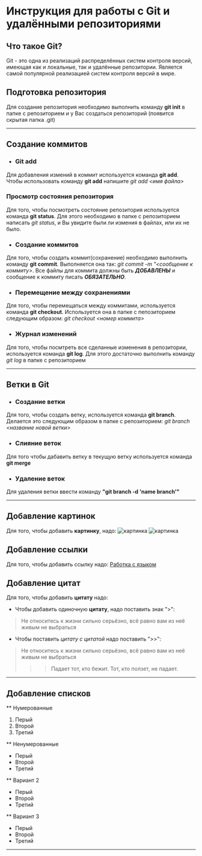 # Инструкция для работы с Git и удалёнными репозиториями

## Что такое Git?
Git - это одна из реализаций распределённых систем контроля версий, имеющая как и локальные, так и удалённые репозитории. Является самой популярной реализацией систем контроля версий в мире.

## Подготовка репозитория
Для создание репозитория необходимо выполнить команду **git init**  в папке с репозиторием и у Вас создаться репозиторий (появится скрытая папка .git)

---
## Создание коммитов

* ### Git add
Для добавления измений в коммит используется команда **git add**. Чтобы использовать команду **git add** напишите *git add <имя файла>*

### Просмотр состояния репозитория
Для того, чтобы посмотреть состояние репозитория используется команда **git status**. Для этого необходимо в папке с репозиторием написать *git status*, и Вы увидите были ли измения в файлах, или их не было.

* ### Создание коммитов
Для того, чтобы создать коммит(сохранение) необходимо выполнить команду **git commit**. Выполняется она так: *git commit -m "<сообщение к коммиту>*. Все файлы для коммита должны быть ***ДОБАВЛЕНЫ*** и сообщение к коммиту писать ***ОБЯЗАТЕЛЬНО***.

* ### Перемещение между сохранениями
Для того, чтобы перемещаться между коммитами, используется команда **git checkout**. Используется она в папке с пепозиторием следующим образом: *git checkout <номер коммита>*

* ### Журнал изменений
Для того, чтобы посмтреть все сделанные изменения в репозитории, используется команда **git log**. Для этого достаточно выполнить команду *git log* в папке с репозиторием

---
## Ветки в Git

* ### Создание ветки

Для того, чтобы создать ветку, используется команда **git branch**. Делается это следующим образом в папке с репозиторием: *git branch <название новой ветки>*

* ### Слияние веток

Для того чтобы дабавить ветку в текущую ветку используется команда **git merge <name branch>**

* ### Удаление веток
Для удаления ветки ввести команду **"git branch -d 'name branch'"**

---
## Добавление картинок
Для того, чтобы добавить **картинку**, надо:
![картинка](https://s1.1zoom.ru/big3/984/Canada_Parks_Lake_Mountains_Forests_Scenery_Rocky_567540_3840x2400.jpg)
![картинка](https://yandex-images.clstorage.net/5om61vM30/9937bcI0c9/5DHzIbDPmjRCYIfM6DDfkA978Ze-27CFnJapFsZdqUVFfgO-GezJxJC2jKVXUMYCbYLaRxSeauh3MG8NyDgOafFktG30hYdrEiedmOAz2pISJrKGooG02IbU9UzXVaQdQ3oV7UH_wZfQ_9OhOj6we0nqpnFouBOQbWc0W5R0Ri7nD9hgj8rbNFJU4_DbOdedJyLVs5-yoO-dtd1JyBmLUh4QaehE96qj-eeZ_gAAs3xZz69URK4pklhcDlGQQg8f1jjJA6rT5RNoQ-TQzCjthQ8W84upoZX5nqTucdA3rEo9M0nCSOCCnuTVl-cRDZ98YvKjUWamDLFFSSxeoGkaFd8X8yij3uMLRV_z480a0YM1J-Wqo466-7i4xWroJYVDAQ9k_07hlKft_pfaMDGISVjEu0lqqwqqc3EwWJlaHR7ZAvEmtdHhMEhpxsbuCOy4BhDMkbOMl9-zl95T3yizZgstcdpKyZ-B-uiI1AotnH1O0J9obJ4Jm3h-HViyQRgP9xLuBLPQ-AlwZPzW7C7YhCQy7pqTmq7_ub78Y-YbhGkBLWXvX8iRlcHNvfcPKaFMXMCZSVWaHLR7VTxHvH0MLOgV4xWu9f0BdXrl3-0E2J4iIdOhrY6A2Lyf3HLmIb1lFwVH9V3fj4Lv4J7HFRSIWVvFvktWqz-3bkIiTYlDOBDZCOUPjfXnDUFW4PzjLNWHAgzOgqKRvtKZgsZr5BSjSBcLX-Fd252--96U8TMRnmhgw4RhUK4jl1ZzEHK4QgEP6jjuB6jF1hVHScrd8xDLhTsT0IScp4PwgaLEe8Q9i2gWH1HOfOGpme3jiP0nK6BOQtuxa0mrE7VaUQhYgk4aNN8y8y2X_tcBbnbY4-IvzZ8cONKmmpu46o-C3nnCJ69EBARmx2vujrPg17fEKwK3Ul39vWB0sRSzfkMfT5d2JTrhM_8zkezHFEJfzufAGc6yBy_eh6aer8q-qNZF3Qg)

## Добавление ссылки
Для того, чтобы добавить ссылку надо:
[Работка с языком](https://lifehacker.ru/chto-takoe-markdown/)

## Добавление цитат
Для того, чтобы добавить **цитату** надо:

* Чтобы добавить одиночную **цитату**, надо поставить знак ">":
>Не относитесь к жизни сильно серьёзно, всё равно вам из неё живым не выбраться

* Чтобы поставить *цитату с цитатой* надо поставить ">>":
>Не относитесь к жизни сильно серьёзно, всё равно вам из неё живым не выбраться
>>>Падает тот, кто бежит. Тот, кто ползет, не падает.
---
## Добавление списков

** Нумерованные
1. Перый
2. Второй
3. Третий

** Ненумерованные
+ Перый
+ Второй
+ Третий

** Вариант 2
- Перый
- Второй
- Третий

** Вариант 3
* Перый
* Второй
* Третий
---
